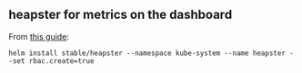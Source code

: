## heapster for metrics on the dashboard 

From [this guide](https://joshrendek.com/2018/04/kubernetes-on-bare-metal/):

```
helm install stable/heapster --namespace kube-system --name heapster --set rbac.create=true
```